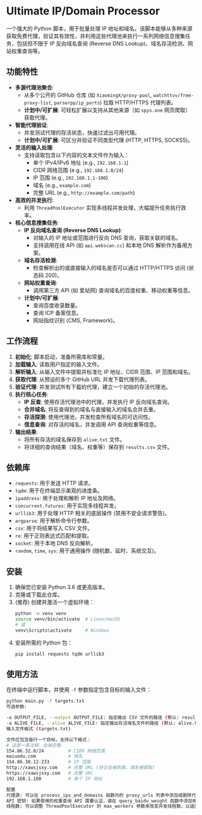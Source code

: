 # Ultimate IP/Domain Processor

一个强大的 Python 脚本，用于批量处理 IP 地址和域名。该脚本能够从多种来源获取免费代理，验证其有效性，并利用这些代理池来执行一系列网络信息搜集任务，包括但不限于 IP 反向域名查询 (Reverse DNS Lookup)、域名存活检测、网站权重查询等。

## 功能特性

*   **多源代理池聚合**:
    *   从多个公开的 GitHub 仓库 (如 `XiaomingX/proxy-pool`, `watchttvv/free-proxy-list`, `parserpp/ip_ports`) 拉取 HTTP/HTTPS 代理列表。
    *   **计划中/可扩展**: 可轻松扩展以支持从其他来源（如 `spys.one` 网页爬取）获取代理。
*   **智能代理验证**:
    *   并发测试代理的存活状态，快速过滤出可用代理。
    *   **计划中/可扩展**: 可区分并验证不同类型代理 (HTTP, HTTPS, SOCKS5)。
*   **灵活的输入处理**:
    *   支持读取包含以下内容的文本文件作为输入：
        *   单个 IPv4/IPv6 地址 (e.g., `192.168.1.1`)
        *   CIDR 网络范围 (e.g., `192.168.1.0/24`)
        *   IP 范围 (e.g., `192.168.1.1-100`)
        *   域名 (e.g., `example.com`)
        *   完整 URL (e.g., `http://example.com/path`)
*   **高效的并发执行**:
    *   利用 `ThreadPoolExecutor` 实现多线程并发处理，大幅提升任务执行效率。
*   **核心信息搜集任务**:
    *   **IP 反向域名查询 (Reverse DNS Lookup)**:
        *   对输入的 IP 地址或范围进行反向 DNS 查询，获取关联的域名。
        *   支持调用在线 API (如 `api.webscan.cc`) 和本地 DNS 解析作为备用方案。
    *   **域名存活检测**:
        *   检查解析出的或直接输入的域名是否可以通过 HTTP/HTTPS 访问 (状态码 200)。
    *   **网站权重查询**:
        *   调用第三方 API (如 爱站网) 查询域名的百度权重、移动权重等信息。
    *   **计划中/可扩展**:
        *   查询百度收录数量。
        *   查询 ICP 备案信息。
        *   网站指纹识别 (CMS, Framework)。

## 工作流程

1.  **初始化**: 脚本启动，准备所需库和常量。
2.  **加载输入**: 读取用户指定的输入文件。
3.  **解析输入**: 从输入文件中提取并标准化 IP 地址、CIDR 范围、IP 范围和域名。
4.  **获取代理**: 从预设的多个 GitHub URL 并发下载代理列表。
5.  **验证代理**: 并发测试所有下载的代理，建立一个初始的存活代理池。
6.  **执行核心任务**:
    *   **IP 反查**: 使用存活代理池中的代理，并发执行 IP 反向域名查询。
    *   **合并域名**: 将反查得到的域名与直接输入的域名合并去重。
    *   **存活探测**: 使用代理池，并发检查所有域名的可访问性。
    *   **信息查询**: 对存活的域名，并发调用 API 查询权重等信息。
7.  **输出结果**:
    *   将所有存活的域名保存到 `alive.txt` 文件。
    *   将详细的查询结果（域名、权重等）保存到 `results.csv` 文件。

## 依赖库

*   `requests`: 用于发送 HTTP 请求。
*   `tqdm`: 用于在终端显示美观的进度条。
*   `ipaddress`: 用于处理和解析 IP 地址及网络。
*   `concurrent.futures`: 用于实现多线程并发。
*   `urllib3`: 用于处理 HTTP 相关的底层操作 (禁用不安全请求警告)。
*   `argparse`: 用于解析命令行参数。
*   `csv`: 用于将结果写入 CSV 文件。
*   `re`: 用于正则表达式匹配和提取。
*   `socket`: 用于本地 DNS 反向解析。
*   `random`, `time`, `sys`: 用于通用操作 (随机数、延时、系统交互)。

## 安装

1.  确保您已安装 Python 3.6 或更高版本。
2.  克隆或下载此仓库。
3.  (推荐) 创建并激活一个虚拟环境：
    ```bash
    python -m venv venv
    source venv/bin/activate  # Linux/macOS
    # 或
    venv\Scripts\activate     # Windows
    ```
4.  安装所需的 Python 包：
    ```bash
    pip install requests tqdm urllib3
    ```

## 使用方法

在终端中运行脚本，并使用 `-f` 参数指定包含目标的输入文件：

```bash
python main.py -f targets.txt
可选参数:

-o OUTPUT_FILE, --output OUTPUT_FILE: 指定输出 CSV 文件的路径 (默认: results.csv)。
-a ALIVE_FILE, --alive ALIVE_FILE: 指定输出存活域名文件的路径 (默认: alive.txt)。
输入文件格式 (targets.txt)

文件应包含每行一个目标，支持以下格式：
# 这是一条注释，会被忽略
154.86.32.0/24         # CIDR 网络范围
maiuedu.com            # 域名
154.86.30.12-233       # IP 范围
http://xawsjsxy.com    # 完整 URL (协议会被剥离，域名被提取)
https://xawsjsxy.com   # 完整 URL
192.168.1.100          # 单个 IP 地址

配置
代理源: 可以在 process_ips_and_domains 函数内的 proxy_urls 列表中添加或删除代理池的 URL。
API 密钥: 如果使用的权重查询 API 需要认证，请在 query_baidu_weight 函数中添加相应的认证头信息。
线程数: 可以调整 ThreadPoolExecutor 的 max_workers 参数来改变并发线程数，以适应您的硬件和网络环境。

